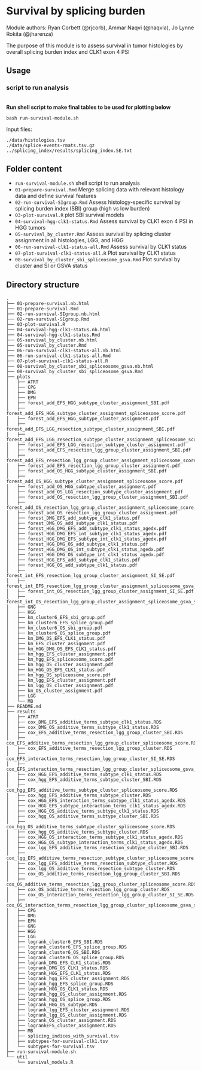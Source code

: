 # Survival by splicing burden

Module authors: Ryan Corbett (@rjcorb), Ammar Naqvi (@naqvia), Jo Lynne Rokita (@jharenza)

The purpose of this module is to assess survival in tumor histologies by overall splicing burden index and CLK1 exon 4 PSI

## Usage
### script to run analysis
<br>**Run shell script to make final tables to be used for plotting below**
```
bash run-survival-module.sh
```
Input files:
```
./data/histologies.tsv
./data/splice-events-rmats.tsv.gz
../splicing_index/results/splicing_index.SE.txt
```

## Folder content
* `run-survival-module.sh` shell script to run analysis
* `01-prepare-survival.Rmd` Merge splicing data with relevant histology data and define survival features
* `02-run-survival-SIgroup.Rmd` Assess histology-specific survival by splicing burden index (SBI) group (high vs low burden)
* `03-plot-survival.R` plot SBI survival models
* `04-survival-hgg-clk1-status.Rmd` Assess survival by CLK1 exon 4 PSI in HGG tumors
* `05-survival_by_cluster.Rmd` Assess survival by splicing cluster assignment in all histologies, LGG, and HGG
* `06-run-survival-clk1-status-all.Rmd` Assess survival by CLK1 status
* `07-plot-survival-clk1-status-all.R` Plot survival by CLK1 status
* `08-survival_by_cluster_sbi_spliceosome_gsva.Rmd` Plot survival by cluster and SI or GSVA status

## Directory structure
```
.
├── 01-prepare-survival.nb.html
├── 01-prepare-survival.Rmd
├── 02-run-survival-SIgroup.nb.html
├── 02-run-survival-SIgroup.Rmd
├── 03-plot-survival.R
├── 04-survival-hgg-clk1-status.nb.html
├── 04-survival-hgg-clk1-status.Rmd
├── 05-survival_by_cluster.nb.html
├── 05-survival_by_cluster.Rmd
├── 06-run-survival-clk1-status-all.nb.html
├── 06-run-survival-clk1-status-all.Rmd
├── 07-plot-survival-clk1-status-all.R
├── 08-survival_by_cluster_sbi_spliceosome_gsva.nb.html
├── 08-survival_by_cluster_sbi_spliceosome_gsva.Rmd
├── plots
│   ├── ATRT
│   ├── CPG
│   ├── DMG
│   ├── EPN
│   ├── forest_add_EFS_HGG_subtype_cluster_assignment_SBI.pdf
│   ├── forest_add_EFS_HGG_subtype_cluster_assignment_spliceosome_score.pdf
│   ├── forest_add_EFS_HGG_subtype_cluster_assignment.pdf
│   ├── forest_add_EFS_LGG_resection_subtype_cluster_assignment_SBI.pdf
│   ├── forest_add_EFS_LGG_resection_subtype_cluster_assignment_spliceosome_score.pdf
│   ├── forest_add_EFS_LGG_resection_subtype_cluster_assignment.pdf
│   ├── forest_add_EFS_resection_lgg_group_cluster_assignment_SBI.pdf
│   ├── forest_add_EFS_resection_lgg_group_cluster_assignment_spliceosome_score.pdf
│   ├── forest_add_EFS_resection_lgg_group_cluster_assignment.pdf
│   ├── forest_add_OS_HGG_subtype_cluster_assignment_SBI.pdf
│   ├── forest_add_OS_HGG_subtype_cluster_assignment_spliceosome_score.pdf
│   ├── forest_add_OS_HGG_subtype_cluster_assignment.pdf
│   ├── forest_add_OS_LGG_resection_subtype_cluster_assignment.pdf
│   ├── forest_add_OS_resection_lgg_group_cluster_assignment_SBI.pdf
│   ├── forest_add_OS_resection_lgg_group_cluster_assignment_spliceosome_score.pdf
│   ├── forest_add_OS_resection_lgg_group_cluster_assignment.pdf
│   ├── forest_DMG_EFS_add_subtype_clk1_status.pdf
│   ├── forest_DMG_OS_add_subtype_clk1_status.pdf
│   ├── forest_HGG_DMG_EFS_add_subtype_clk1_status_agedx.pdf
│   ├── forest_HGG_DMG_EFS_int_subtype_clk1_status_agedx.pdf
│   ├── forest_HGG_DMG_EFS_subtype_int_clk1_status_agedx.pdf
│   ├── forest_HGG_DMG_OS_add_subtype_clk1_status.pdf
│   ├── forest_HGG_DMG_OS_int_subtype_clk1_status_agedx.pdf
│   ├── forest_HGG_DMG_OS_subtype_int_clk1_status_agedx.pdf
│   ├── forest_HGG_EFS_add_subtype_clk1_status.pdf
│   ├── forest_HGG_OS_add_subtype_clk1_status.pdf
│   ├── forest_int_EFS_resection_lgg_group_cluster_assignment_SI_SE.pdf
│   ├── forest_int_EFS_resection_lgg_group_cluster_assignment_spliceosome_gsva_score.pdf
│   ├── forest_int_OS_resection_lgg_group_cluster_assignment_SI_SE.pdf
│   ├── forest_int_OS_resection_lgg_group_cluster_assignment_spliceosome_gsva_score.pdf
│   ├── GNG
│   ├── HGG
│   ├── km_cluster6_EFS_sbi_group.pdf
│   ├── km_cluster6_EFS_splice_group.pdf
│   ├── km_cluster6_OS_sbi_group.pdf
│   ├── km_cluster6_OS_splice_group.pdf
│   ├── km_DMG_OS_EFS_CLK1_status.pdf
│   ├── km_EFS_cluster_assignment.pdf
│   ├── km_HGG_DMG_OS_EFS_CLK1_status.pdf
│   ├── km_hgg_EFS_cluster_assignment.pdf
│   ├── km_hgg_EFS_spliceosome_score.pdf
│   ├── km_hgg_OS_cluster_assignment.pdf
│   ├── km_HGG_OS_EFS_CLK1_status.pdf
│   ├── km_hgg_OS_spliceosome_score.pdf
│   ├── km_lgg_EFS_cluster_assignment.pdf
│   ├── km_lgg_OS_cluster_assignment.pdf
│   ├── km_OS_cluster_assignment.pdf
│   ├── LGG
│   └── MB
├── README.md
├── results
│   ├── ATRT
│   ├── cox_DMG_EFS_additive_terms_subtype_clk1_status.RDS
│   ├── cox_DMG_OS_additive_terms_subtype_clk1_status.RDS
│   ├── cox_EFS_additive_terms_resection_lgg_group_cluster_SBI.RDS
│   ├── cox_EFS_additive_terms_resection_lgg_group_cluster_spliceosome_score.RDS
│   ├── cox_EFS_additive_terms_resection_lgg_group_cluster.RDS
│   ├── cox_EFS_interaction_terms_resection_lgg_group_cluster_SI_SE.RDS
│   ├── cox_EFS_interaction_terms_resection_lgg_group_cluster_spliceosome_gsva_score.RDS
│   ├── cox_HGG_EFS_additive_terms_subtype_clk1_status.RDS
│   ├── cox_hgg_EFS_additive_terms_subtype_cluster_SBI.RDS
│   ├── cox_hgg_EFS_additive_terms_subtype_cluster_spliceosome_score.RDS
│   ├── cox_hgg_EFS_additive_terms_subtype_cluster.RDS
│   ├── cox_HGG_EFS_interaction_terms_subtype_clk1_status_agedx.RDS
│   ├── cox_HGG_EFS_subtype_interaction_terms_clk1_status_agedx.RDS
│   ├── cox_HGG_OS_additive_terms_subtype_clk1_status.RDS
│   ├── cox_hgg_OS_additive_terms_subtype_cluster_SBI.RDS
│   ├── cox_hgg_OS_additive_terms_subtype_cluster_spliceosome_score.RDS
│   ├── cox_hgg_OS_additive_terms_subtype_cluster.RDS
│   ├── cox_HGG_OS_interaction_terms_subtype_clk1_status_agedx.RDS
│   ├── cox_HGG_OS_subtype_interaction_terms_clk1_status_agedx.RDS
│   ├── cox_lgg_EFS_additive_terms_resection_subtype_cluster_SBI.RDS
│   ├── cox_lgg_EFS_additive_terms_resection_subtype_cluster_spliceosome_score.RDS
│   ├── cox_lgg_EFS_additive_terms_resection_subtype_cluster.RDS
│   ├── cox_lgg_OS_additive_terms_resection_subtype_cluster.RDS
│   ├── cox_OS_additive_terms_resection_lgg_group_cluster_SBI.RDS
│   ├── cox_OS_additive_terms_resection_lgg_group_cluster_spliceosome_score.RDS
│   ├── cox_OS_additive_terms_resection_lgg_group_cluster.RDS
│   ├── cox_OS_interaction_terms_resection_lgg_group_cluster_SI_SE.RDS
│   ├── cox_OS_interaction_terms_resection_lgg_group_cluster_spliceosome_gsva_score.RDS
│   ├── CPG
│   ├── DMG
│   ├── EPN
│   ├── GNG
│   ├── HGG
│   ├── LGG
│   ├── logrank_cluster6_EFS_SBI.RDS
│   ├── logrank_cluster6_EFS_splice_group.RDS
│   ├── logrank_cluster6_OS_SBI.RDS
│   ├── logrank_cluster6_OS_splice_group.RDS
│   ├── logrank_DMG_EFS_CLK1_status.RDS
│   ├── logrank_DMG_OS_CLK1_status.RDS
│   ├── logrank_HGG_EFS_CLK1_status.RDS
│   ├── logrank_hgg_EFS_cluster_assignment.RDS
│   ├── logrank_hgg_EFS_splice_group.RDS
│   ├── logrank_HGG_OS_CLK1_status.RDS
│   ├── logrank_hgg_OS_cluster_assignment.RDS
│   ├── logrank_hgg_OS_splice_group.RDS
│   ├── logrank_HGG_OS_subtype.RDS
│   ├── logrank_lgg_EFS_cluster_assignment.RDS
│   ├── logrank_lgg_OS_cluster_assignment.RDS
│   ├── logrank_OS_cluster_assignment.RDS
│   ├── logrankEFS_cluster_assignment.RDS
│   ├── MB
│   ├── splicing_indices_with_survival.tsv
│   ├── subtypes-for-survival-clk1.tsv
│   └── subtypes-for-survival.tsv
├── run-survival-module.sh
└── util
    └── survival_models.R
```
